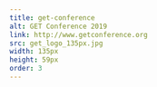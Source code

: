 ```yaml
---
title: get-conference
alt: GET Conference 2019
link: http://www.getconference.org
src: get_logo_135px.jpg
width: 135px
height: 59px
order: 3
---
```


<!-- <a href="http://www.getconference.org"><img width="135" height="59" src="get_logo_135px.jpg" class="image wp-image-46 alignnone attachment-full size-full" alt="GET Conference 2012" style="max-width: 100%; height: auto;" data-attachment-id="46" data-permalink="https://personalgenomes.wordpress.com/get_logo_135px/" data-orig-file="get_logo_135px.jpg" data-orig-size="135,59" data-comments-opened="1" data-image-meta="{&quot;aperture&quot;:&quot;0&quot;,&quot;credit&quot;:&quot;&quot;,&quot;camera&quot;:&quot;&quot;,&quot;caption&quot;:&quot;&quot;,&quot;created_timestamp&quot;:&quot;0&quot;,&quot;copyright&quot;:&quot;&quot;,&quot;focal_length&quot;:&quot;0&quot;,&quot;iso&quot;:&quot;0&quot;,&quot;shutter_speed&quot;:&quot;0&quot;,&quot;title&quot;:&quot;&quot;}" data-image-title="GET_logo_135px" data-image-description="" data-medium-file="get_logo_135px.jpg?w=135" data-large-file="get_logo_135px.jpg?w=135" scale="0"></a>
 -->

